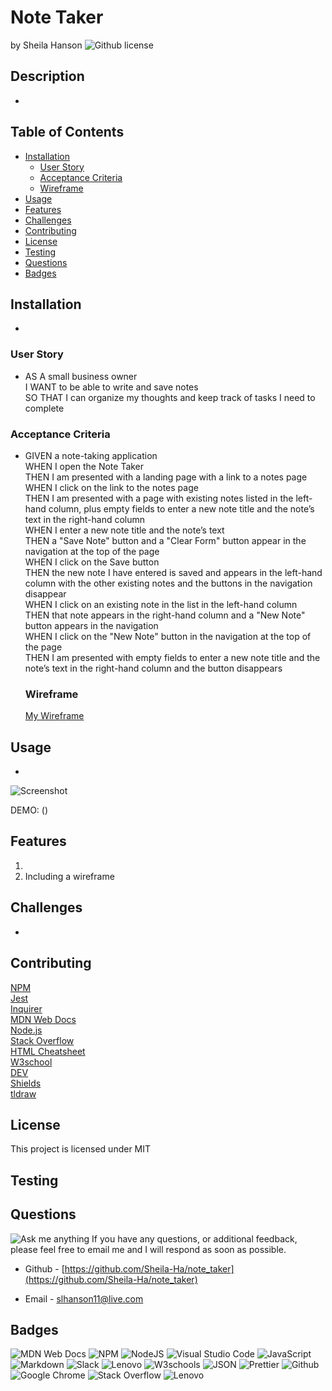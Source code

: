 # Note Taker <!-- omit from toc -->
by Sheila Hanson ![Github license](https://img.shields.io/badge/license-MIT-blue.svg)

## Description <!-- omit from toc -->
- 

## Table of Contents <!-- omit from toc -->
  
- [Installation](#installation)
  - [User Story](#user-story)
  - [Acceptance Criteria](#acceptance-criteria)
  - [Wireframe](#wireframe)
- [Usage](#usage)
- [Features](#features)
- [Challenges](#challenges)
- [Contributing](#contributing)
- [License](#license)
- [Testing](#testing)
- [Questions](#questions)
- [Badges](#badges)
    

## Installation
  - 
    
  
  ### User Story
*  AS A small business owner  
I WANT to be able to write and save notes  
SO THAT I can organize my thoughts and keep track of tasks I need to complete 

    
  
  ### Acceptance Criteria
* GIVEN a note-taking application  
WHEN I open the Note Taker  
THEN I am presented with a landing page with a link to a notes page  
WHEN I click on the link to the notes page  
THEN I am presented with a page with existing notes listed in the left-hand column, plus empty fields to enter a new note title and the note’s text in the right-hand column  
WHEN I enter a new note title and the note’s text  
THEN a "Save Note" button and a "Clear Form" button appear in the navigation at the top of the page  
WHEN I click on the Save button  
THEN the new note I have entered is saved and appears in the left-hand column with the other existing notes and the buttons in the navigation disappear  
WHEN I click on an existing note in the list in the left-hand column  
THEN that note appears in the right-hand column and a "New Note" button appears in the navigation  
WHEN I click on the "New Note" button in the navigation at the top of the page  
THEN I am presented with empty fields to enter a new note title and the note’s text in the right-hand column and the button disappears  


    
  
  ### Wireframe
  [My Wireframe](public/assets/img/note_taker_wireframe.png)
      
## Usage 
  - 

   ![Screenshot]()

  DEMO: ()

## Features
1.   
2. Including a wireframe

## Challenges
-

## Contributing
[NPM](https://www.npmjs.com/package/inquirer/v/8.2.4?activeTab=readme#installation)  
[Jest](https://jestjs.io/)  
[Inquirer](https://www.npmjs.com/package/inquirer/v/8.2.4)  
[MDN Web Docs](https://developer.mozilla.org/en-US/docs/Web)  
[Node.js](https://nodejs.org/docs/latest/api/)  
[Stack Overflow](https://stackoverflow.com/?newreg=67d94556b887449fa2885dadf54a5439)  
[HTML Cheatsheet](https://htmlcheatsheet.com/js/)  
[W3school](https://www.w3schools.com/)  
[DEV](https://dev.to/envoy_/150-badges-for-github-pnk#contact)  
[Shields](https://shields.io/)  
[tldraw](https://www.tldraw.com/)

## License 
This project is licensed under MIT


## Testing


    

## Questions
![Ask me anything](https://img.shields.io/badge/Ask%20me-anything-1abc9c.svg)
If you have any questions, or additional feedback, please feel free to email me and I will respond as soon as possible.
    
* Github -
[https://github.com/Sheila-Ha/note_taker](https://github.com/Sheila-Ha/note_taker)

* Email -
slhanson11@live.com

## Badges
![MDN Web Docs](https://img.shields.io/badge/MDN_Web_Docs-black?style=for-the-badge&logo=mdnwebdocs&logoColor=white)  ![NPM](https://img.shields.io/badge/NPM-%23CB3837.svg?style=for-the-badge&logo=npm&logoColor=white)
![NodeJS](https://img.shields.io/badge/node.js-6DA55F?style=for-the-badge&logo=node.js&logoColor=white)  ![Visual Studio Code](https://img.shields.io/badge/Visual%20Studio%20Code-0078d7.svg?style=for-the-badge&logo=visual-studio-code&logoColor=white)
![JavaScript](https://img.shields.io/badge/javascript-%23323330.svg?style=for-the-badge&logo=javascript&logoColor=%23F7DF1E)  ![Markdown](https://img.shields.io/badge/markdown-%23000000.svg?style=for-the-badge&logo=markdown&logoColor=white)
![Slack](https://img.shields.io/badge/Slack-4A154B?style=for-the-badge&logo=slack&logoColor=white)  ![Lenovo](https://img.shields.io/badge/lenovo-E2231A?style=for-the-badge&logo=lenovo&logoColor=white)
![W3schools](https://img.shields.io/badge/W3Schools-04AA6D?style=for-the-badge&logo=W3Schools&logoColor=white)
![JSON](https://img.shields.io/badge/json-5E5C5C?style=for-the-badge&logo=json&logoColor=red)  ![Prettier](https://img.shields.io/badge/prettier-1A2C34?style=for-the-badge&logo=prettier&logoColor=F7BA3E)
![Github](https://img.shields.io/badge/GitHub-100000?style=for-the-badge&logo=github&logoColor=white)  ![Google Chrome](https://img.shields.io/badge/Google_chrome-4285F4?style=for-the-badge&logo=Google-chrome&logoColor=white)
![Stack Overflow](https://img.shields.io/badge/Stack_Overflow-FE7A16?style=for-the-badge&logo=stack-overflow&logoColor=white)  ![Lenovo](https://img.shields.io/badge/lenovo%20laptop-E2231A?style=for-the-badge&logo=lenovo&logoColor=white)  

